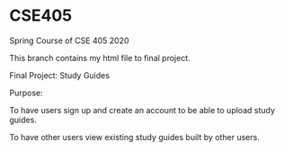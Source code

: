 # CSE405
Spring Course of CSE 405 2020


This branch contains my html file to final project.

Final Project: Study Guides

Purpose:

To have users sign up and create an account to  be able to upload study guides.

To have other users view existing study guides built by other users. 
